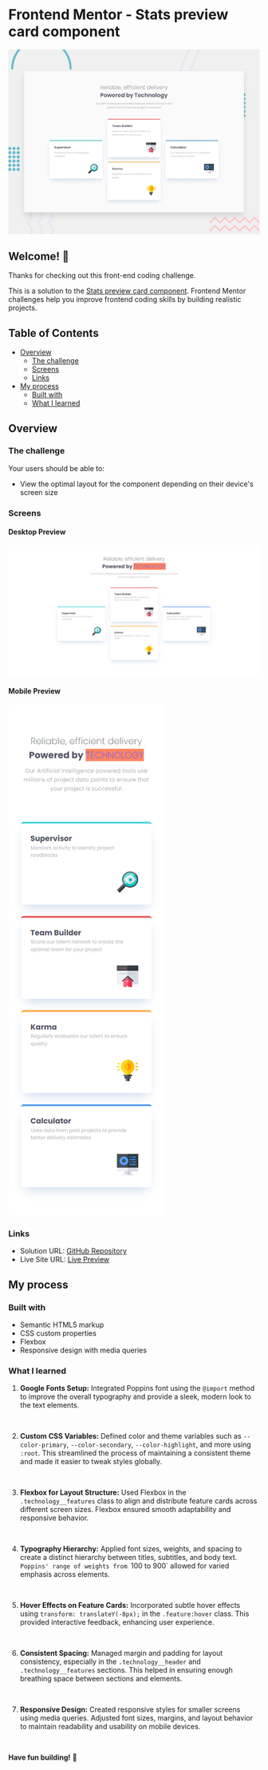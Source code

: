 # Frontend Mentor - Stats preview card component

![Design preview for the Stats preview card component coding challenge](./design/desktop-preview.jpg)

## Welcome! 👋

Thanks for checking out this front-end coding challenge.

This is a solution to the [Stats preview card component](https://www.frontendmentor.io/challenges/stats-preview-card-component-8JqbgoU62). Frontend Mentor challenges help you improve frontend coding skills by building realistic projects.

## Table of Contents

- [Overview](#overview)
  - [The challenge](#the-challenge)
  - [Screens](#screens)
  - [Links](#links)
- [My process](#my-process)
  - [Built with](#built-with)
  - [What I learned](#what-i-learned)

## Overview

### The challenge

Your users should be able to:

- View the optimal layout for the component depending on their device's screen size

### Screens

#### Desktop Preview
![Screenshot](./assets/images/Desktop%20Preview.png)

#### Mobile Preview
![Screenshot](./assets/images/Mobile%20Preview.png)

### Links

- Solution URL: [GitHub Repository](https://github.com/harisdev-netizen/four-card-feature)
- Live Site URL: [Live Preview](https://feature-cardss.netlify.app/)

## My process

### Built with

- Semantic HTML5 markup
- CSS custom properties
- Flexbox
- Responsive design with media queries

### What I learned

1. **Google Fonts Setup:**
Integrated Poppins font using the `@import` method to improve the overall typography and provide a sleek, modern look to the text elements.
<br>

2. **Custom CSS Variables:**
Defined color and theme variables such as `--color-primary`, `--color-secondary`, `--color-highlight`, and more using `:root`. This streamlined the process of maintaining a consistent theme and made it easier to tweak styles globally.
<br>

3. **Flexbox for Layout Structure:**
Used Flexbox in the `.technology__features` class to align and distribute feature cards across different screen sizes. Flexbox ensured smooth adaptability and responsive behavior.
<br>

4. **Typography Hierarchy:**
Applied font sizes, weights, and spacing to create a distinct hierarchy between titles, subtitles, and body text. `Poppins' range of weights from `100 to 900` allowed for varied emphasis across elements.
<br>

5. **Hover Effects on Feature Cards:**
Incorporated subtle hover effects using `transform: translateY(-8px);` in the `.feature:hover` class. This provided interactive feedback, enhancing user experience.
<br>

6. **Consistent Spacing:**
Managed margin and padding for layout consistency, especially in the `.technology__header` and `.technology__features` sections. This helped in ensuring enough breathing space between sections and elements.
<br>

7. **Responsive Design:**
Created responsive styles for smaller screens using media queries. Adjusted font sizes, margins, and layout behavior to maintain readability and usability on mobile devices.
<br>

**Have fun building!** 🚀